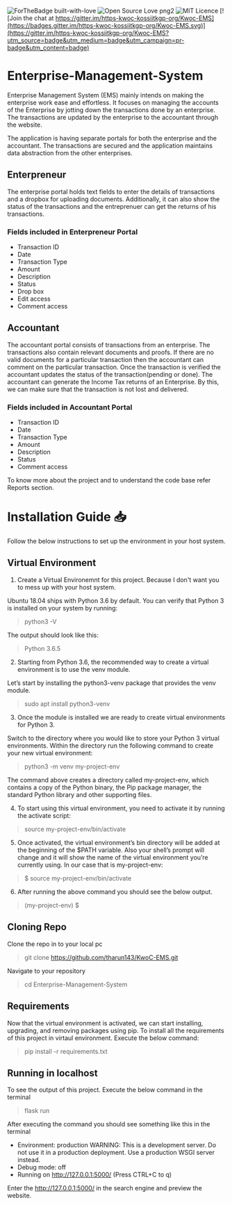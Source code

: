 ![ForTheBadge built-with-love](http://ForTheBadge.com/images/badges/built-with-love.svg) ![Open Source Love png2](https://badges.frapsoft.com/os/v2/open-source.png?v=103) ![MIT Licence](https://badges.frapsoft.com/os/mit/mit.png?v=103)
[![Join the chat at https://gitter.im/https-kwoc-kossiitkgp-org/Kwoc-EMS](https://badges.gitter.im/https-kwoc-kossiitkgp-org/Kwoc-EMS.svg)](https://gitter.im/https-kwoc-kossiitkgp-org/Kwoc-EMS?utm_source=badge&utm_medium=badge&utm_campaign=pr-badge&utm_content=badge)


# Enterprise-Management-System
Enterprise Management System (EMS) mainly intends on making the enterprise work ease and effortless. It focuses on managing the accounts of the Enterprise by jotting down the transactions done by an enterprise. The transactions are updated by the enterprise to the accountant through the website.

The application is having separate portals for both the enterprise and the accountant. The transactions are secured and the application maintains data abstraction from the other enterprises.

## Enterpreneur

The enterprise portal holds text fields to enter the details of transactions and a dropbox for uploading documents. Additionally, it can also show the status of the transactions and the entreprenuer can get the returns of his transactions.

### Fields included in Enterpreneur Portal
- Transaction ID
- Date
- Transaction Type
- Amount
- Description
- Status
- Drop box
- Edit access
- Comment access

## Accountant

The accountant portal consists of transactions from an enterprise. The transactions also contain relevant documents and proofs. If there are no valid documents for a particular transaction then the accountant can comment on the particular transaction. Once the transaction is verified the accountant updates the status of the transaction(pending or done). The accountant can generate the Income Tax returns of an Enterprise.
By this, we can make sure that the transaction is not lost and delivered.

### Fields included in Accountant Portal
- Transaction ID
- Date
- Transaction Type
- Amount
- Description
- Status
- Comment access

To know more about the project and to understand the code base refer Reports section.

# Installation Guide :inbox_tray:

Follow the below instructions to set up the environment in your host system.

## Virtual Environment

1. Create a Virtual Environemnt for this project. Because I don't want you to mess up with your host system.

Ubuntu 18.04 ships with Python 3.6 by default. You can verify that Python 3 is installed on your system by running:

> python3 -V

The output should look like this:

> Python 3.6.5

2. Starting from Python 3.6, the recommended way to create a virtual environment is to use the venv module.

Let’s start by installing the python3-venv package that provides the venv module.

> sudo apt install python3-venv

3. Once the module is installed we are ready to create virtual environments for Python 3.

Switch to the directory where you would like to store your Python 3 virtual environments. Within the directory run the following command to create your new virtual environment:

> python3 -m venv my-project-env

The command above creates a directory called my-project-env, which contains a copy of the Python binary, the Pip package manager, the standard Python library and other supporting files.

4. To start using this virtual environment, you need to activate it by running the activate script:

> source my-project-env/bin/activate

5. Once activated, the virtual environment’s bin directory will be added at the beginning of the $PATH variable. Also your shell’s prompt will change and it will show the name of the virtual environment you’re currently using. In our case that is my-project-env:

> $ source my-project-env/bin/activate

6. After running the above command you should see the below output.

> (my-project-env) $

## Cloning Repo

Clone the repo in to your local pc

> git clone https://github.com/tharun143/KwoC-EMS.git

Navigate to your repository

> cd Enterprise-Management-System

## Requirements

Now that the virtual environment is activated, we can start installing, upgrading, and removing packages using pip.
To install all the requirements of this project in virtaul environment. Execute the below command:

> pip install -r requirements.txt

## Running in localhost

To see the output of this project. Execute the below command in the terminal

> flask run

After executing the command you should see something like this in the terminal

 * Environment: production
   WARNING: This is a development server. Do not use it in a production deployment.
   Use a production WSGI server instead.
 * Debug mode: off
 * Running on http://127.0.0.1:5000/ (Press CTRL+C to q)
 
 Enter the http://127.0.0.1:5000/ in the search engine and preview the website. 
